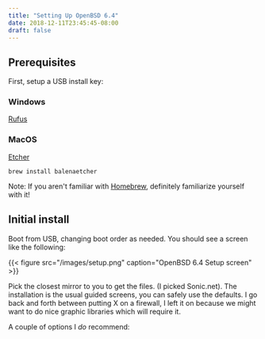 ```yaml
---
title: "Setting Up OpenBSD 6.4"
date: 2018-12-11T23:45:45-08:00
draft: false
---
```


## Prerequisites

First, setup a USB install key:

### Windows

[Rufus]

### MacOS

[Etcher]
```
brew install balenaetcher
```

Note: If you aren't familiar with [Homebrew], definitely familiarize yourself
with it!

## Initial install

Boot from USB, changing boot order as needed. You should see a screen like
the following:

{{< figure src="/images/setup.png" caption="OpenBSD 6.4 Setup screen" >}}

Pick the closest mirror to you to get the files. (I picked Sonic.net).
The installation is the usual guided screens, you can safely use the defaults.
I go back and forth between putting X on a firewall, I left it on because
we might want to do nice graphic libraries which will require it.

A couple of options I *do* recommend:

[Rufus]: https://rufus.ie/en_IE.html
[Etcher]: https://www.balena.io/etcher/
[Homebrew]: https://brew.sh
